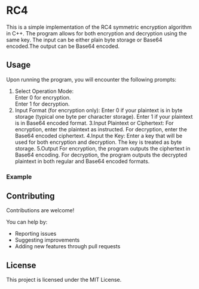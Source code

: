 # RC4
This is a simple implementation of the RC4 symmetric encryption algorithm in C++. The program allows for both encryption and decryption using the same key. The input can be either plain byte storage or Base64 encoded.The output can be Base64 encoded.

## Usage
Upon running the program, you will encounter the following prompts:

1. Select Operation Mode:  
Enter 0 for encryption.  
Enter 1 for decryption.  
2. Input Format (for encryption only):
Enter 0 if your plaintext is in byte storage (typical one byte per character storage).
Enter 1 if your plaintext is in Base64 encoded format.
3.Input Plaintext or Ciphertext:
For encryption, enter the plaintext as instructed.
For decryption, enter the Base64 encoded ciphertext.
4.Input the Key:
Enter a key that will be used for both encryption and decryption. The key is treated as byte storage.
5.Output
For encryption, the program outputs the ciphertext in Base64 encoding.
For decryption, the program outputs the decrypted plaintext in both regular and Base64 encoded formats.

### Example


## Contributing
Contributions are welcome!

You can help by:

- Reporting issues
- Suggesting improvements
- Adding new features through pull requests

## License
This project is licensed under the MIT License.

